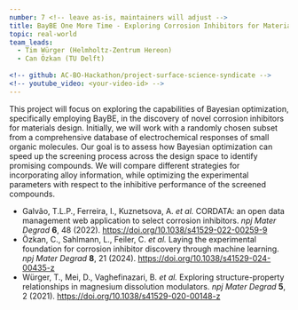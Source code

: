```yaml
---
number: 7 <!-- leave as-is, maintainers will adjust -->
title: BayBE One More Time - Exploring Corrosion Inhibitors for Materials Design
topic: real-world
team_leads:
  - Tim Würger (Helmholtz-Zentrum Hereon)
  - Can Özkan (TU Delft)
  
<!-- github: AC-BO-Hackathon/project-surface-science-syndicate -->
<!-- youtube_video: <your-video-id> -->
---
```


This project will focus on exploring the capabilities of Bayesian optimization, specifically employing BayBE, in the discovery of novel corrosion inhibitors for materials design. Initially, we will work with a randomly chosen subset from a comprehensive database of electrochemical responses of small organic molecules. Our goal is to assess how Bayesian optimization can speed up the screening process across the design space to identify promising compounds. We will compare different strategies for incorporating alloy information, while optimizing the experimental parameters with respect to the inhibitive performance of the screened compounds.

- Galvão, T.L.P., Ferreira, I., Kuznetsova, A. _et al._ CORDATA: an open data management web application to select corrosion inhibitors. _npj Mater Degrad_ **6**, 48 (2022). https://doi.org/10.1038/s41529-022-00259-9
- Özkan, C., Sahlmann, L., Feiler, C. _et al._ Laying the experimental foundation for corrosion inhibitor discovery through machine learning. _npj Mater Degrad_ **8**, 21 (2024). https://doi.org/10.1038/s41529-024-00435-z
- Würger, T., Mei, D., Vaghefinazari, B. _et al._ Exploring structure-property relationships in magnesium dissolution modulators. _npj Mater Degrad_ **5**, 2 (2021). https://doi.org/10.1038/s41529-020-00148-z
